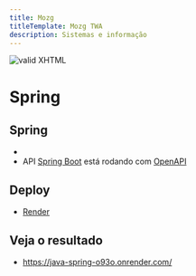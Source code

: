 ```yaml
---
title: Mozg
titleTemplate: Mozg TWA
description: Sistemas e informação
---
```


[checkmark]: https://mozg.com.br/logo-mini.png 'MOZG'

![valid XHTML][checkmark]

# Spring

## Spring

-
- API [Spring Boot](https://spring.io/projects/spring-boot) está rodando com [OpenAPI](https://www.openapis.org/)

## Deploy

- [Render](https://render.com/)

## Veja o resultado

- https://java-spring-o93o.onrender.com/
